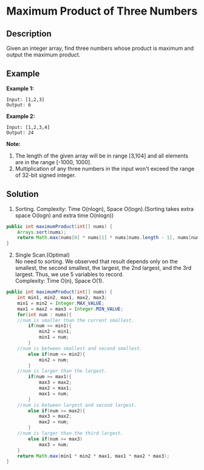 # Maximum Product of Three Numbers
## Description
Given an integer array, find three numbers whose product is maximum and output the maximum product.  
## Example
**Example 1:**  
```
Input: [1,2,3]  
Output: 6  
```
**Example 2:**  
```
Input: [1,2,3,4]  
Output: 24  
```
**Note:**  

1. The length of the given array will be in range [3,104] and all elements are in the range [-1000, 1000].  
2. Multiplication of any three numbers in the input won't exceed the range of 32-bit signed integer.  

## Solution
1. Sorting. 
Complexity: Time O(nlogn), Space O(logn).(Sorting takes extra space O(logn) and extra time O(nlogn))  
```java
public int maximumProduct(int[] nums) {
    Arrays.sort(nums);
    return Math.max(nums[0] * nums[1] * nums[nums.length - 1], nums[nums.length - 1] * nums[nums.length - 2] * nums[nums.length - 3]);
}
```
2. Single Scan.(Optimal)  
No need to sorting. We observed that result depends only on the smallest, the second smallest, the largest, the 2nd largest, and the 3rd largest. Thus, we use 5 variables to record.  
Complexity: Time O(n), Space O(1).  
```java
public int maximumProduct(int[] nums) {
    int min1, min2, max1, max2, max3;
    min1 = min2 = Integer.MAX_VALUE;
    max1 = max2 = max3 = Integer.MIN_VALUE;
    for(int num : nums){
    //num is smaller than the current smallest.
        if(num <= min1){
            min2 = min1;
            min1 = num;
        }
    //num is between smallest and second smallest.
        else if(num <= min2){
            min2 = num;
        }
    //num is larger than the largest.
        if(num >= max1){
            max3 = max2;
            max2 = max1;
            max1 = num;
        }
    //num is between largest and second largest.
        else if(num >= max2){
            max3 = max2;
            max2 = num;
        }
    //num is larger than the third largest.
        else if(num >= max3)
            max3 = num;
    }
    return Math.max(min1 * min2 * max1, max1 * max2 * max3);
}
```
